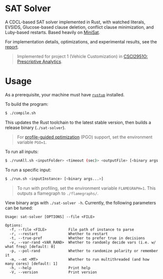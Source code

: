 # SAT Solver

A CDCL-based SAT solver implemented in Rust, with watched literals, EVSIDS, Glucose-based clause deletion, conflict clause minimization, and Luby-based restarts. Based heavily on [MiniSat](http://minisat.se/).

For implementation details, optimizations, and experimental results, see the [report](./report.pdf).

> Implemented for project 1 (Vehicle Customization) in [CSCI2951O: Prescriptive Analytics](https://cs.brown.edu/courses/csci2951-o/index.html). 

# Usage

As a prerequisite, your machine must have [`rustup`](https://rustup.rs/) installed.

To build the program:

```bash
$ ./compile.sh
```

This updates the Rust toolchain to the latest stable version, then builds a release binary (`./sat-solver`).

> For [profile-guided optimization](https://doc.rust-lang.org/rustc/profile-guided-optimization.html) (PGO) support, set the environment variable `PGO=1`.

To run all inputs:

```bash
$ ./runAll.sh <inputFolder> <timeout (sec)> <outputFile> [<binary args...>]
```

To run a specific input:

```bash
$ ./run.sh <inputInstance> [<binary args...>]
```

> To run with profiling, set the environment variable `FLAMEGRAPH=1`. This outputs a flamegraph to `./flamegraphs/`.

View binary args with `./sat-solver -h`. Currently, the following parameters can be tuned:

```
Usage: sat-solver [OPTIONS] --file <FILE>

Options:
  -f, --file <FILE>          File path of instance to parse
  -r, --restart              Whether to restart
  -t, --true-pref            Whether to prefer true in decisions
  -v, --var-rand <VAR_RAND>  Whether to randomly decide vars (i.e. w/ what freq) [default: 0]
  -p, --pol-rand             Whether to randomize polarity or remember it
  -m, --mt <MT>              Whether to run multithreaded (and how many cores) [default: 1]
  -h, --help                 Print help
  -V, --version              Print version
```
